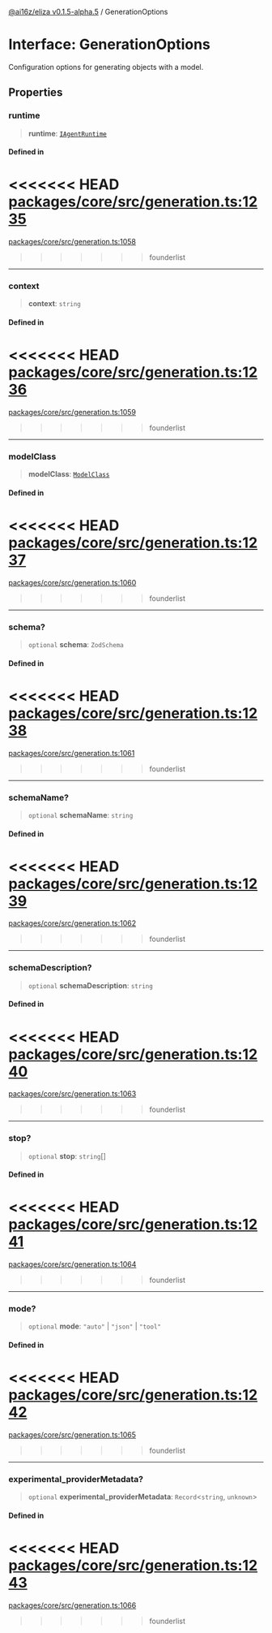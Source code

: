 [@ai16z/eliza v0.1.5-alpha.5](../index.md) / GenerationOptions

# Interface: GenerationOptions

Configuration options for generating objects with a model.

## Properties

### runtime

> **runtime**: [`IAgentRuntime`](IAgentRuntime.md)

#### Defined in

<<<<<<< HEAD
[packages/core/src/generation.ts:1235](https://github.com/ai16z/eliza/blob/main/packages/core/src/generation.ts#L1235)
=======
[packages/core/src/generation.ts:1058](https://github.com/konstantine25b/eliza/blob/main/packages/core/src/generation.ts#L1058)
>>>>>>> founderlist

***

### context

> **context**: `string`

#### Defined in

<<<<<<< HEAD
[packages/core/src/generation.ts:1236](https://github.com/ai16z/eliza/blob/main/packages/core/src/generation.ts#L1236)
=======
[packages/core/src/generation.ts:1059](https://github.com/konstantine25b/eliza/blob/main/packages/core/src/generation.ts#L1059)
>>>>>>> founderlist

***

### modelClass

> **modelClass**: [`ModelClass`](../enumerations/ModelClass.md)

#### Defined in

<<<<<<< HEAD
[packages/core/src/generation.ts:1237](https://github.com/ai16z/eliza/blob/main/packages/core/src/generation.ts#L1237)
=======
[packages/core/src/generation.ts:1060](https://github.com/konstantine25b/eliza/blob/main/packages/core/src/generation.ts#L1060)
>>>>>>> founderlist

***

### schema?

> `optional` **schema**: `ZodSchema`

#### Defined in

<<<<<<< HEAD
[packages/core/src/generation.ts:1238](https://github.com/ai16z/eliza/blob/main/packages/core/src/generation.ts#L1238)
=======
[packages/core/src/generation.ts:1061](https://github.com/konstantine25b/eliza/blob/main/packages/core/src/generation.ts#L1061)
>>>>>>> founderlist

***

### schemaName?

> `optional` **schemaName**: `string`

#### Defined in

<<<<<<< HEAD
[packages/core/src/generation.ts:1239](https://github.com/ai16z/eliza/blob/main/packages/core/src/generation.ts#L1239)
=======
[packages/core/src/generation.ts:1062](https://github.com/konstantine25b/eliza/blob/main/packages/core/src/generation.ts#L1062)
>>>>>>> founderlist

***

### schemaDescription?

> `optional` **schemaDescription**: `string`

#### Defined in

<<<<<<< HEAD
[packages/core/src/generation.ts:1240](https://github.com/ai16z/eliza/blob/main/packages/core/src/generation.ts#L1240)
=======
[packages/core/src/generation.ts:1063](https://github.com/konstantine25b/eliza/blob/main/packages/core/src/generation.ts#L1063)
>>>>>>> founderlist

***

### stop?

> `optional` **stop**: `string`[]

#### Defined in

<<<<<<< HEAD
[packages/core/src/generation.ts:1241](https://github.com/ai16z/eliza/blob/main/packages/core/src/generation.ts#L1241)
=======
[packages/core/src/generation.ts:1064](https://github.com/konstantine25b/eliza/blob/main/packages/core/src/generation.ts#L1064)
>>>>>>> founderlist

***

### mode?

> `optional` **mode**: `"auto"` \| `"json"` \| `"tool"`

#### Defined in

<<<<<<< HEAD
[packages/core/src/generation.ts:1242](https://github.com/ai16z/eliza/blob/main/packages/core/src/generation.ts#L1242)
=======
[packages/core/src/generation.ts:1065](https://github.com/konstantine25b/eliza/blob/main/packages/core/src/generation.ts#L1065)
>>>>>>> founderlist

***

### experimental\_providerMetadata?

> `optional` **experimental\_providerMetadata**: `Record`\<`string`, `unknown`\>

#### Defined in

<<<<<<< HEAD
[packages/core/src/generation.ts:1243](https://github.com/ai16z/eliza/blob/main/packages/core/src/generation.ts#L1243)
=======
[packages/core/src/generation.ts:1066](https://github.com/konstantine25b/eliza/blob/main/packages/core/src/generation.ts#L1066)
>>>>>>> founderlist
